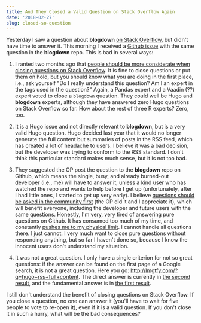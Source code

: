 ```yaml
---
title: And They Closed a Valid Question on Stack Overflow Again
date: '2018-02-27'
slug: closed-so-question
---
```


Yesterday I saw a question about **blogdown** [on Stack Overflow](https://stackoverflow.com/q/48997278/559676), but didn't have time to answer it. This morning I received a [Github issue](https://github.com/rstudio/blogdown/issues/266) with the same question in the **blogdown** repo. This is bad in several ways:

1. I ranted two months ago that [people should be more considerate when closing questions on Stack Overflow](/en/2017/12/so-bounties/). It is fine to close questions or put them on hold, but you should know what you are doing in the first place, i.e., ask yourself "Do I really understand this question? Am I an expert in the tags used in the question?" Again, a Pandas expert and a Vaadin (??) expert voted to close a `blogdown` question. They could well be Hugo and **blogdown** experts, although they have answered zero Hugo questions on Stack Overflow so far. How about the rest of three R experts? Zero, too.

1. It is a Hugo issue and not directly relevant to **blogdown**, but is a very valid Hugo question. Hugo decided last year that it would no longer generate the full content but summaries of posts in the RSS feed, which has created a lot of headache to users. I believe it was a bad decision, but the developer was trying to conform to the RSS standard. I don't think this particular standard makes much sense, but it is not too bad.

1. They suggested the OP post the question to the **blogdown** repo on Github, which means the single, busy, and already burned-out developer (i.e., me) will have to answer it, unless a kind user who has watched the repo and wants to help before I get up (unfortunately, after I had little ones, I started to get up very early). I believe [questions should be asked in the community first](/en/2017/08/so-gh-email/) (the OP did it and I appreciate it), which will benefit everyone, including the developer and future users with the same questions. Honestly, I'm very, very tired of answering pure questions on Github. It has consumed too much of my time, and constantly [pushes me to my physical limit](/en/2018/02/career-crisis/). I cannot handle all questions there. I just cannot. I very much want to close pure questions without responding anything, but so far I haven't done so, because I know the innocent users don't understand my situation.

1. It was not a great question. I only have a single criterion for not so great questions: if the answer can be found on the first page of a Google search, it is not a great question. Here you go: http://lmgtfy.com/?q=hugo+rss+full+content. The direct answer is currently in [the second result](https://discourse.gohugo.io/t/8368), and the fundamental answer is in [the first result](https://gohugo.io/templates/rss/).

I still don't understand the benefit of closing questions on Stack Overflow. If you close a question, no one can answer it (you'll have to wait for five people to vote to re-open it), even if it is a valid question. If you don't close it in such a hurry, what will be the bad consequences?

